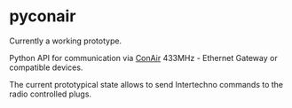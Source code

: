 pyconair
========

Currently a working prototype.

Python API for communication via [ConAir](http://simple-solutions.de/shop/product_info.php?products_id=87)
433MHz - Ethernet Gateway or compatible devices.

The current prototypical state allows to send Intertechno commands to the radio controlled plugs.


